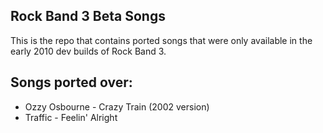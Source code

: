 ## Rock Band 3 Beta Songs

This is the repo that contains ported songs that were only available in the early 2010 dev builds of Rock Band 3.

## Songs ported over:
* Ozzy Osbourne - Crazy Train (2002 version)
* Traffic - Feelin' Alright